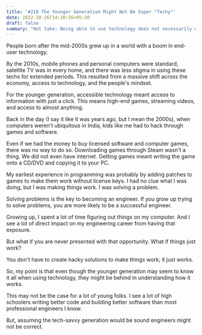 ```yaml
---
title: '#218 The Younger Generation Might Not Be Super "Techy"'
date: 2022-10-26T14:20:56+05:30
draft: false
summary: "Hot take: Being able to use technology does not necessarily mean you are good at building it."
---
```


People born after the mid-2000s grew up in a world with a boom in end-user technology.

By the 2010s, mobile phones and personal computers were standard, satellite TV was in every home, and there was less stigma in using these techs for extended periods. This resulted from a massive shift across the economy, access to technology, and the people's mindset.

For the younger generation, accessible technology meant access to information with just a click. This means high-end games, streaming videos, and access to almost anything.

Back in the day (I say it like it was years ago, but I mean the 2000s), when computers weren't ubiquitous in India, kids like me had to hack through games and software.

Even if we had the money to buy licensed software and computer games, there was no way to do so. Downloading games through Steam wasn't a thing. We did not even have internet. Getting games meant writing the game onto a CD/DVD and copying it to your PC.

My earliest experience in programming was probably by adding patches to games to make them work without license keys. I had no clue what I was doing, but I was making things work. I was solving a problem.

Solving problems is the key to becoming an engineer. If you grow up trying to solve problems, you are more likely to be a successful engineer.

Growing up, I spent a lot of time figuring out things on my computer. And I see a lot of direct impact on my engineering career from having that exposure.

But what if you are never presented with that opportunity. What if things just work?

You don't have to create hacky solutions to make things work; it just works.

So, my point is that even though the younger generation may seem to know it all when using technology, they might be behind in understanding how it works.

This may not be the case for a lot of young folks. I see a lot of high schoolers writing better code and building better software than most professional engineers I know.

But, assuming the tech-savvy generation would be sound engineers might not be correct.
